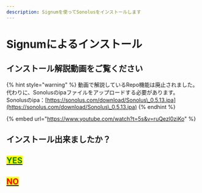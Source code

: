 ```yaml
---
description: Signumを使ってSonolusをインストールします
---
```


# Signumによるインストール

## インストール解説動画をご覧ください

{% hint style="warning" %}
動画で解説しているRepo機能は廃止されました。代わりに、Sonolusのipaファイルをアップロードする必要があります。\
Sonolusのipa：[https://sonolus.com/download/Sonolus\_0.5.13.ipa](https://sonolus.com/download/Sonolus\_0.5.13.ipa)
{% endhint %}

{% embed url="https://www.youtube.com/watch?t=5s&v=ruQezl0ziKo" %}

## インストール出来ましたか？

## <mark style="color:green;"></mark>[<mark style="color:green;">YES</mark>](insutru.md)<mark style="color:green;"></mark>

## <mark style="color:red;"></mark>[<mark style="color:red;">NO</mark>](insutrunishita.md)<mark style="color:red;"></mark>
